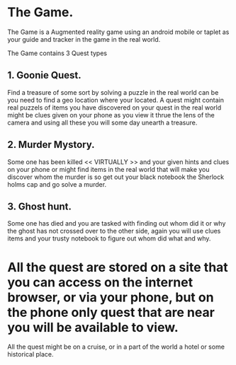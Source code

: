 # The Game.
The Game is a Augmented reality game using an android mobile or taplet as your guide and tracker in the game in the real world.

The Game contains 3 Quest types 
## 1. Goonie Quest.

Find a treasure of some sort by solving a puzzle in the real world can be you need to find a geo location where your located. A quest might contain real puzzels of items you have discovered on your quest in the real world might be clues given on your phone as you view it thrue the lens of the camera and using all these you will some day unearth a treasure.

## 2. Murder Mystory.

Some one has been killed << VIRTUALLY >> and your given hints and clues on your phone or might find items in the real world that will make you discover whom the murder is so get out your black notebook the Sherlock holms cap and go solve a murder.

## 3. Ghost hunt. 

Some one has died and you are tasked with finding out whom did it or why the ghost has not crossed over to the other side, again you will use clues items and your trusty notebook to figure out whom did what and why.

# All the quest are stored on a site that you can access on the internet browser, or via your phone, but on the phone only quest that are near you will be available to view.
All the quest might be on a cruise, or in a part of the world a hotel or some historical place. 
